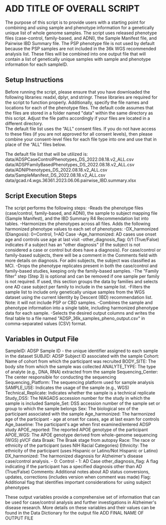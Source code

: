# ADD TITLE OF OVERALL SCRIPT

The purpose of this script is to provide users with a starting point for combining and using sample and phenotype information for a genetically unique list of whole genome samples. The script uses released phenotype files (case-control, family-based, and ADNI), the Sample Manifest file, and Pairwise IBD Summary file. The PSP phenotype file is not used by default because the PSP samples are not included in the 36k WGS recommended analysis list. These files will be combined into one output file that will contain a list of genetically unique samples with sample and phenotype information for each sampleID.  

 
## Setup Instructions 

Before running the script, please ensure that you have downloaded the following libraries: readxl, dplyr, and stringr. These libraries are required for the script to function properly. 
Additionally, specify the file names and locations for each of the phenotype files. The default code assumes that the files are stored in a folder named "data" within the same directory as this script. Adjust the file paths accordingly if your files are located in a different directory.  
The default file list uses the “ALL” consent files. If you do not have access to these files (if you are not approved for all consent levels), then please combine your consent-level files for each file type into one and use that in place of the “ALL” files below. 

The default file list that will be utilized is: 
data/ADSPCaseControlPhenotypes_DS_2022.08.18.v2_ALL.csv 
data/ADSPFamilyBasedPhenotypes_DS_2022.08.18.v2_ALL.csv 
data/ADNIPhenotypes_DS_2022.08.18.v2_ALL.csv 
data/SampleManifest_DS_2022.08.18.v2_ALL.csv 
data/gcad.r4.wgs.36361.2023.06.06.pairwise_IBD.summary.xlsx 
 

## Script Execution Steps 

The script performs the following steps: 
-Reads the phenotype files (case/control, family-based, and ADNI), the sample to subject mapping file (Sample Manifest), and the IBD Summary R4 Recommendation list into tables. 
-Harmonizes the phenotypes across all files. Adds the following harmonized phenotype values to each set of phenotypes: 
  -DX_harmonized (Diangosis): 0=Control, 1=AD Case 
  -Age_harmonized: AD cases use onset age and controls use age at last visit 
  -other_diagnosis_flag: 0/1 (True/False) indicates if a subject has an "other diagnosis" (if the subject is not considered a case or control but does have a diagnosis). For case/control or     family-based subjects, there will be a comment in the Comments field with more details on diagnosis. For adni subjects, the subject was classified as MCI. 
-Drops the phenotype replicates present in both the case/control and family-based studies, keeping only the family-based samples. 
-The "Family filter" step (Step 3) is optional and can be removed if one sample per family is not required. 
  If used, this section groups the data by families and selects one AD case subject per family to include in the sample list. 
-Filters the sample list to include only genetically unique samples from the WGS dataset using the current Identity by Descent (IBD) recommendation list. Note: it will not include PSP or CBD samples. 
-Combines the sample and phenotype information into a single table, including harmonized phenotype data for each sample. 
-Selects the desired output columns and writes the final table to a file named "ADSP_36k_samples_pheno_output.csv" in comma-separated values (CSV) format. 

 
## Variables in Output File 

SampleID: ADSP Sample ID - the unique identifier assigned to each sample in the dataset 
SUBJID: ADSP Subject ID associated with the sample 
Cohort: Name of cohort from which the participant was recruited 
BODY_SITE: The body site from which the sample was collected 
ANALYTE_TYPE: The type of analyte (e.g., DNA, RNA) extracted from the sample 
Sequencing_Center: The center responsible for conducting the sequencing 
Sequencing_Platform: The sequencing platform used for sample analysis 
SAMPLE_USE: Indicates the usage of the sample (e.g., WGS) 
Technical_Replicate: Indicates whether the sample is a technical replicate 
Study_DSS: The NIAGADS accession number for the study in which the sample is included 
Sample_Set: DSS accession number of the sample set or group to which the sample belongs 
Sex: The biological sex of the participant associated with the sample
Age_harmonized: The harmonized age of the participant - age at onset for cases, age at last exam for controls 
Age_baseline: The participant's age when first examined/entered ADSP study 
APOE_reported: The reported APOE genotype of the participant 
APOE_WGS: The APOE genotype derived from whole-genome sequencing (WGS) pVCF data 
Braak: The Braak stage from autopsy 
Race: The race or ethnicity of the participant (uses NIH Racial Categories) 
Ethnicity: The ethnicity of the participant (uses Hispanic or Latino/Not Hispanic or Latino) 
DX_harmonized: The harmonized diagnosis for Alzheimer's disease case/control analysis. - 0: Control - 1: AD Case 
other_diagnosis_flag: A flag indicating if the participant has a specified diagnosis other than AD (True/False) 
Comments: Additional notes about AD status conversions, updates, corrections (includes version when comment was made) 
Flag: Additional flag that identifies important considerations for using subject phenotypes 
 
These output variables provide a comprehensive set of information that can be used for case/control analysis and further investigations in Alzheimer's disease research. More details on these variables and their values can be found in the Data Dictionary for the output file ADD FINAL NAME OF OUTPUT FILE
